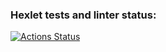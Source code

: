 ### Hexlet tests and linter status:
[![Actions Status](https://github.com/dotADmit/frontend-project-lvl2/workflows/hexlet-check/badge.svg)](https://github.com/dotADmit/frontend-project-lvl2/actions)